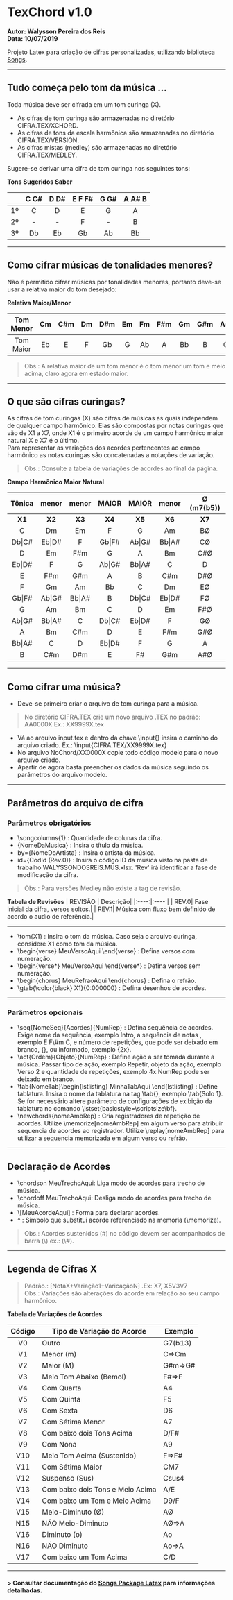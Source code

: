 # TexChord v1.0
**Autor: Walysson Pereira dos Reis  
Data: 10/07/2019**

Projeto Latex para criação de cifras personalizadas, utilizando biblioteca [Songs](http://songs.sourceforge.net/).

-----------------------------------------------
## Tudo começa pelo tom da música ...
Toda música deve ser cifrada em um tom curinga (X).

* As cifras de tom curinga são armazenadas no diretório CIFRA.TEX/XCHORD.  
* As cifras de tons da escala harmônica são armazenadas no diretório CIFRA.TEX/VERSION.  
* As cifras mistas (medley) são armazenadas no diretório CIFRA.TEX/MEDLEY.  

Sugere-se derivar uma cifra de tom curinga nos seguintes tons:  

**Tons Sugeridos Saber**  
  
|    |  C C#  |  D D#  | E F F# |  G G#  | A A# B |
|:--:|:------:|:------:|:------:|:------:|:------:|
| 1º |   C    |   D    |   E    |   G    |   A    | 
| 2º |   -    |   -    |   F    |   -    |   B    |
| 3º |   Db   |   Eb   |   Gb   |   Ab   |   Bb   |


------------------------------------------------  
## Como cifrar músicas de tonalidades menores?  

Não é permitido cifrar músicas por tonalidades menores, portanto deve-se usar a relativa maior do tom desejado:  

**Relativa Maior/Menor**  

| Tom Menor| Cm | C#m| Dm | D#m| Em | Fm | F#m| Gm | G#m| Am | A#m| Bm | 
|:--------------:|:--:|:--:|:--:|:--:|:--:|:--:|:--:|:--:|:--:|:--:|:--:|:--:|
| Tom Maior | Eb | E  | F  | Gb | G  | Ab | A  | Bb | B  | C  | Db | D  |
> Obs.: A relativa maior de um tom menor é o tom menor um tom e meio acima, claro agora em estado maior.                                             
------------------------------------------------
## O que são cifras curingas?  

As cifras de tom curingas (X) são cifras de músicas as quais independem de qualquer campo harmônico.
Elas são compostas por notas curingas que vão de X1 a X7, onde X1 é o primeiro acorde de
um campo harmônico maior natural X e X7 é o último.  
Para representar as variações dos acordes pertencentes ao campo harmônico as notas curingas são concatenadas a notações de variação.
> Obs.: Consulte a tabela de variações de acordes ao final da página.

**Campo Harmônico Maior Natural**

| Tônica | menor | menor | MAIOR | MAIOR | menor | Ø (m7(b5)) |
|:-----: |:-----:|:-----:|:-----:|:-----:|:-----:|:-----:|
| **X1** | **X2**| **X3**| **X4**| **X5**| **X6**|**X7** |
| C      | Dm    | Em    | F     | G     | Am    | BØ    |
| Db\|C# | Eb\|D#| F     | Gb\|F#| Ab\|G#| Bb\|A#| CØ    |
| D      | Em    | F#m   | G     | A     | Bm    | C#Ø   |
| Eb\|D# | F     | G     | Ab\|G#| Bb\|A#| C     | D     |
| E      | F#m   | G#m   | A     | B     | C#m   | D#Ø   |
| F      | Gm    | Am    | Bb    | C     | Dm    | EØ    |
| Gb\|F# | Ab\|G#| Bb\|A#| B     | Db\|C#| Eb\|D#| FØ    |
| G      | Am    | Bm    | C     | D     | Em    | F#Ø   |
| Ab\|G# | Bb\|A#| C     | Db\|C#| Eb\|D#| F     | GØ    |
| A      | Bm    | C#m   | D     | E     | F#m   | G#Ø   |
| Bb\|A# | C     | D     | Eb\|D#| F     | G     | A     |
| B      | C#m   | D#m   | E     | F#    | G#m   | A#Ø   |


------------------------------------------------
## Como cifrar  uma música?
* Deve-se primeiro criar o arquivo de tom curinga para a música.
> No diretório CIFRA.TEX crie um novo arquivo .TEX no padrão: AA0000X Ex.: XX9999X.tex
* Vá ao arquivo input.tex e dentro da chave \\input{} insira o caminho do arquivo criado.
Ex.: \input{CIFRA.TEX/XX9999X.tex}
* No arquivo NoChord/XX0000X copie todo código modelo para o novo arquivo criado.
* Apartir de agora basta preencher os dados da música seguindo os parâmetros do arquivo modelo.
------------------------------------------------
## Parâmetros do arquivo de cifra
### Parâmetros obrigatórios

* \songcolumns{1} : Quantidade de colunas da cifra.
* {NomeDaMusica} : Insira o título da música.
* by={NomeDoArtista} : Insira o artista da música.
* id={CodId (Rev.0)} : Insira o código ID da música visto na pasta de trabalho WALYSSONDOSREIS.MUS.xlsx. 'Rev' irá identificar a fase de modificação da cifra.
> Obs.: Para versões Medley não existe a tag de revisão.  

**Tabela de Revisões**
| REVISÃO | Descrição|
|:----:|:----:|
| REV.0| Fase inicial da cifra, versos soltos.|
| REV.1| Música com fluxo bem definido de acordo o audio de referência.|

------------------------------------------------
* \tom{X1} : Insira o tom da música. Caso seja o arquivo curinga, considere X1 como tom da música.
* \begin{verse} MeuVersoAqui \end{verse} : Defina versos com numeração.
* \begin{verse*} MeuVersoAqui \end{verse*} : Defina versos sem numeração.
* \begin{chorus} MeuRefraoAqui \end{chorus} : Defina o refrão.
* \gtab{\color{black} X1}{0:000000} : Defina desenhos de acordes. 
------------------------------------------------
### Parâmetros opcionais
* \seq{NomeSeq}{Acordes}{NumRep} : Defina sequência de acordes. Exige nome da sequência, exemplo Intro, a sequência de notas
, exemplo E F\\#m C, e número de repetições, que pode ser deixado em branco, {}, ou informado, exemplo {2x}.
* \act{Ordem}{Objeto}{NumRep} : Define ação a ser tomada durante a música. Passar tipo de ação, exemplo Repetir, objeto da ação, exemplo Verso 2 e quantidade de repetições, exemplo 4x.NumRep pode ser deixado em branco.
* \tab{NomeTab}\begin{lstlisting} MinhaTabAqui \end{lstlisting} : Define tablatura. Insira o nome da tablatura na tag \tab{}, exemplo \tab{Solo 1}. Se for necessário altere parâmetro de configurações de exibição da tablatura no comando \lstset{basicstyle=\scriptsize\bf}.
* \newchords{nomeAmbRep} : Cria registradores de repetição de acordes. Utilize \memorize[nomeAmbRep] em algum verso para atribuir sequencia de acordes ao registrador. Utilize \replay[nomeAmbRep] para utilizar a sequencia memorizada em algum verso ou refrão.
------------------------------------------------
## Declaração de Acordes
* \chordson MeuTrechoAqui: Liga modo de acordes para trecho de música.
* \chordoff MeuTrechoAqui: Desliga modo de acordes para trecho de música.
* \\[MeuAcordeAqui] : Forma para declarar acordes.
* ^ : Simbolo que substitui acorde referenciado na memoria (\memorize).  
> Obs.: Acordes sustenidos (#) no código devem ser acompanhados de barra (\\) ex.: (\\#).
------------------------------------------------
## Legenda de Cifras X

 > Padrão.: [NotaX+Variação1+VaricaçãoN] .Ex: X7, X5V3V7  
 > Obs.: Variações são alterações do acorde em relação ao seu campo harmônico.  
 
 **Tabela de Variações de Acordes**  

|  Código | Tipo de Variação do Acorde        | Exemplo    |
|:-----:|-----------------------------------|------------|
| V0    | Outro                             | G7(b13)    | 
| V1    | Menor (m)                         | C=>Cm      |  
| V2    | Maior (M)                         | G#m=>G#    |
| V3    | Meio Tom Abaixo (Bemol)           | F#=>F      |
| V4    | Com Quarta                        | A4         |
| V5    | Com Quinta                        | F5         |
| V6    | Com Sexta                         | D6         |
| V7    | Com Sétima Menor                  | A7         |
| V8    | Com baixo dois Tons Acima         | D/F#       |
| V9    | Com Nona                          | A9         |
| V10   | Meio Tom Acima (Sustenido)        | F=>F#      |
| V11   | Com Sétima Maior                  | CM7        |
| V12   | Suspenso (Sus)                    | Csus4      |
| V13   | Com baixo dois Tons e Meio Acima  | A/E        |
| V14   | Com baixo um Tom e Meio Acima     | D9/F       | 
| V15   | Meio-Diminuto (Ø)                 | AØ         |
| N15   | NÃO Meio-Diminuto                 | AØ=>A      |
| V16   | Diminuto (o)                      | Ao         |
| N16   | NÃO Diminuto                      | Ao=>A      |
| V17   | Com baixo um Tom Acima            | C/D        |
------------------------------------------------
#### > Consultar documentação do [Songs Package Latex](http://songs.sourceforge.net/songsdoc/songs.html) para informações detalhadas.
